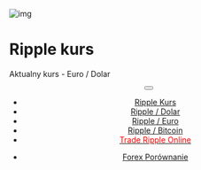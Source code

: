 ﻿<div class="jumbotron" markdown="1">

![img]({{img-url}}ripple-coin.png)

# Ripple kurs

Aktualny kurs - Euro / Dolar

</div>
<header class="navbar navbar-static-top navbar-inverse navbar-sticky" id="top" role="banner">
  <div class="container">
    <div class="navbar-header">
      <button class="navbar-toggle collapsed" type="button" data-toggle="collapse" data-target=".navbar-collapse">
        <span class="icon-bar"></span>
        <span class="icon-bar"></span>
        <span class="icon-bar"></span>
      </button>
    </div>
    <nav class="navbar-collapse collapse" role="navigation" style="height: 1px;" id="scrollpsy">
      <ul class="nav navbar-nav">
        <li class="active">
          <a href="#top"><span class="hidden-sm">Ripple Kurs</span></a>
        </li>
        <li>
          <a href="#section-1">Ripple  / Dolar</a>
        </li>
        <li>
          <a href="#section-2">Ripple  / Euro</a>
        </li>
        <li>
          <a href="#section-3">Ripple  / Bitcoin</a>
        </li>
           <li>
          <a href="http://blog.forexsrovnavac.cz/btcmapl"><span style="color: red;">Trade Ripple  Online</span></a>
        </li>
        </ul>
      <ul class="nav navbar-nav navbar-right">
        <li>
          <a href="{{url}}">Forex <i class="fa fa-bar-chart-o"></i> Porównanie</a>
          </ul>
        </li>
      </ul>
    </nav>
  </div>
</header>